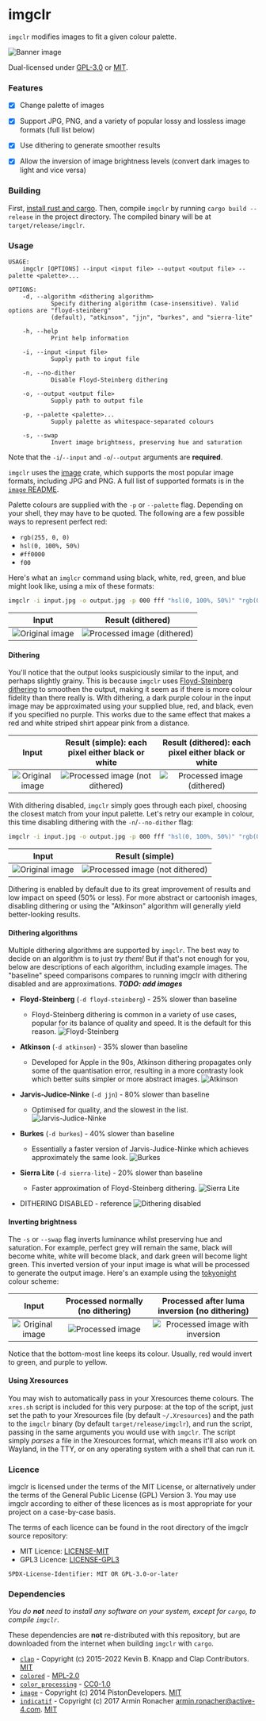 # imgclr

`imgclr` modifies images to fit a given colour palette.

![Banner image](examples/planet-volumes/planet-volumes-dither.jpg)

Dual-licensed under [GPL-3.0](./LICENSE-GPL3) or [MIT](./LICENSE-MIT).

### Features
- [x] Change palette of images
- [x] Support JPG, PNG, and a variety of popular lossy and lossless image formats (full list below)
- [x] Use dithering to generate smoother results
- [x] Allow the inversion of image brightness levels (convert dark images to light and vice versa)


### Building

First, [install rust and cargo](https://doc.rust-lang.org/cargo/getting-started/installation.html). Then, compile
`imgclr` by running `cargo build --release` in the project directory. The compiled binary will be at
`target/release/imgclr`.


### Usage

```
USAGE:
    imgclr [OPTIONS] --input <input file> --output <output file> --palette <palette>...

OPTIONS:
    -d, --algorithm <dithering algorithm>
            Specify dithering algorithm (case-insensitive). Valid options are "floyd-steinberg"
            (default), "atkinson", "jjn", "burkes", and "sierra-lite"

    -h, --help
            Print help information

    -i, --input <input file>
            Supply path to input file

    -n, --no-dither
            Disable Floyd-Steinberg dithering

    -o, --output <output file>
            Supply path to output file

    -p, --palette <palette>...
            Supply palette as whitespace-separated colours

    -s, --swap
            Invert image brightness, preserving hue and saturation
```
Note that the `-i`/`--input` and `-o`/`--output` arguments are **required**.

`imgclr` uses the [image](https://docs.rs/image/latest/image/) crate, which supports the most popular image formats,
including JPG and PNG. A full list of supported formats is in the [`image` README](https://github.com/image-rs/image).

Palette colours are supplied with the `-p` or `--palette` flag. Depending on your shell, they may have to be
quoted. The following are a few possible ways to represent perfect red:
* `rgb(255, 0, 0)`
* `hsl(0, 100%, 50%)`
* `#ff0000`
* `f00`

Here's what an `imglcr` command using black, white, red, green, and blue might look like, using a mix of these formats:
```sh
imgclr -i input.jpg -o output.jpg -p 000 fff "hsl(0, 100%, 50%)" "rgb(0, 255, 0)" 0000ff
```

Input                                                | Result (dithered)
:---------------------------------------------------:|:---------------------------------------------------------------------:
![Original image](examples/jacek-dylag/original.jpg) | ![Processed image (dithered)](examples/jacek-dylag/output-dither.jpg)

#### Dithering

You'll notice that the output looks suspiciously similar to the input, and perhaps slightly grainy. This is because
`imgclr` uses [Floyd-Steinberg dithering](https://en.wikipedia.org/wiki/Floyd%E2%80%93Steinberg_dithering) to smoothen
the output, making it seem as if there is more colour fidelity than there really is. With dithering, a dark purple
colour in the input image may be approximated using your supplied blue, red, and black, even if you specified no
purple. This works due to the same effect that makes a red and white striped shirt appear pink from a distance.

Input                                                | Result (simple): each pixel either black or white                               | Result (dithered): each pixel either black or white
:---------------------------------------------------:|:-------------------------------------------------------------------------------:|:-------------------------------------------------------------------------:
![Original image](examples/jacek-dylag/original.jpg) | ![Processed image (not dithered)](examples/jacek-dylag/monochrome-nodither.jpg) | ![Processed image (dithered)](examples/jacek-dylag/monochrome-dither.jpg)

With dithering disabled, `imgclr` simply goes through each pixel, choosing the closest match from your input palette.
Let's retry our example in colour, this time disabling dithering with the `-n`/`--no-dither` flag:

```sh
imgclr -i input.jpg -o output.jpg -p 000 fff "hsl(0, 100%, 50%)" "rgb(0, 255, 0)" 0000ff --no-dither
```

Input                                                | Result (simple)
:---------------------------------------------------:|:---------------------------------------------------------------------------:
![Original image](examples/jacek-dylag/original.jpg) | ![Processed image (not dithered)](examples/jacek-dylag/output-nodither.jpg)

Dithering is enabled by default due to its great improvement of results and low impact on speed (50% or less).  For
more abstract or cartoonish images, disabling dithering or using the "Atkinson" algorithm will generally yield
better-looking results.

#### Dithering algorithms

Multiple dithering algorithms are supported by `imgclr`. The best way to decide on an algorithm is to just *try them!*
But if that's not enough for you, below are descriptions of each algorithm, including example images. The "baseline"
speed comparisons compares to running imgclr with dithering disabled and are approximations.
***TODO: add images***

* **Floyd-Steinberg** (`-d floyd-steinberg`) - 25% slower than baseline
    - Floyd-Steinberg dithering is common in a variety of use cases, popular for its balance of quality and speed. It is
   the default for this reason.
   ![Floyd-Steinberg](examples/algorithms/floyd-steinberg.jpg)

* **Atkinson** (`-d atkinson`) - 35% slower than baseline
    - Developed for Apple in the 90s, Atkinson dithering propagates only some of the quantisation error, resulting in a
   more contrasty look which better suits simpler or more abstract images.
   ![Atkinson](examples/algorithms/atkinson.jpg)

* **Jarvis-Judice-Ninke** (`-d jjn`) - 80% slower than baseline
    - Optimised for quality, and the slowest in the list.
   ![Jarvis-Judice-Ninke](examples/algorithms/jjn.jpg)

* **Burkes** (`-d burkes`) - 40% slower than baseline
    - Essentially a faster version of Jarvis-Judice-Ninke which achieves approximately the same look.
   ![Burkes](examples/algorithms/burkes.jpg)

* **Sierra Lite** (`-d sierra-lite`) - 20% slower than baseline
    - Faster approximation of Floyd-Steinberg dithering.
   ![Sierra Lite](examples/algorithms/sierra-lite.jpg)

* DITHERING DISABLED - reference
  ![Dithering disabled](examples/algorithms/none.jpg)


#### Inverting brightness

The `-s` or `--swap` flag inverts luminance whilst preserving hue and saturation. For example, perfect grey will remain
the same, black will become white, white will become black, and dark green will become light green. This inverted
version of your input image is what will be processed to generate the output image. Here's an example using the
[tokyonight](https://github.com/folke/tokyonight.nvim) colour scheme:

Input                                                   | Processed normally (no dithering)                       | Processed after luma inversion (no dithering)
:------------------------------------------------------:|:-------------------------------------------------------:|:--------------------------------------------------------------------------:
![Original image](examples/milad-fakurian/original.jpg) | ![Processed image](examples/milad-fakurian/convert.jpg) | ![Processed image with inversion](examples/milad-fakurian/convert-swap.jpg)

Notice that the bottom-most line keeps its colour. Usually, red would invert to green, and purple to yellow.

#### Using Xresources

You may wish to automatically pass in your Xresources theme colours. The `xres.sh` script is included for this very
purpose: at the top of the script, just set the path to your Xresources file (by default `~/.Xresources`) and the
path to the `imgclr` binary (by default `target/release/imgclr`), and run the script, passing in the
same arguments you would use with `imgclr`. The script simply *parses* a file in the Xresources format, which means
it'll also work on Wayland, in the TTY, or on any operating system with a shell that can run it.

### Licence

imgclr is licensed under the terms of the MIT License, or alternatively under the terms of the General Public License
(GPL) Version 3. You may use imgclr according to either of these licences as is most appropriate for your project on a
case-by-case basis.

The terms of each licence can be found in the root directory of the imgclr source repository:

- MIT Licence: [LICENSE-MIT](./LICENSE-MIT)
- GPL3 Licence: [LICENSE-GPL3](./LICENSE-GPL3)

`SPDX-License-Identifier: MIT OR GPL-3.0-or-later`

### Dependencies

*You do **not** need to install any software on your system, except for `cargo`, to compile `imgclr`.*

These dependencies are **not** re-distributed with this repository, but are downloaded from the internet when building
`imgclr` with `cargo`.

- [`clap`](https://crates.io/crates/clap) - Copyright (c) 2015-2022 Kevin B. Knapp and Clap Contributors.
  [MIT](https://github.com/clap-rs/clap/blob/master/LICENSE-MIT)
- [`colored`](https://crates.io/crates/colored) -
  [MPL-2.0](https://github.com/mackwic/colored/blob/master/LICENSE)
- [`color_processing`](https://crates.io/crates/color_processing) -
  [CC0-1.0](https://choosealicense.com/licenses/cc0-1.0/)
- [`image`](https://crates.io/crates/image) - Copyright (c) 2014 PistonDevelopers.
  [MIT](https://github.com/image-rs/image/blob/master/LICENSE)
- [`indicatif`](https://crates.io/crates/indicatif) - Copyright (c) 2017 Armin Ronacher <armin.ronacher@active-4.com>.
  [MIT](https://github.com/console-rs/indicatif/blob/main/LICENSE)
